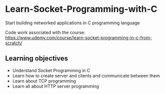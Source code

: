 # Learn-Socket-Programming-with-C
Start building networked applications in C programming language

Code work associated with the course: https://www.udemy.com/course/learn-socket-programming-in-c-from-scratch/

## Learning objectives ##
* Understand Socket Programming in C
* Learn how to create server and clients and communicate between them
* Learn about TCP programming
* Learn all about HTTP server programming
